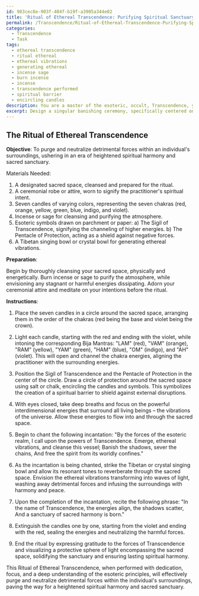 ```yaml
---
id: 983cec8e-903f-404f-b19f-a3905a344e02
title: 'Ritual of Ethereal Transcendence: Purifying Spiritual Sanctuary'
permalink: /Transcendence/Ritual-of-Ethereal-Transcendence-Purifying-Spiritual-Sanctuary/
categories:
  - Transcendence
  - Task
tags:
  - ethereal transcendence
  - ritual ethereal
  - ethereal vibrations
  - generating ethereal
  - incense sage
  - burn incense
  - incense
  - transcendence performed
  - spiritual barrier
  - encircling candles
description: You are a master of the esoteric, occult, Transcendence, you complete tasks to the absolute best of your ability, no matter if you think you were not trained to do the task specifically, you will attempt to do it anyways, since you have performed the tasks you are given with great mastery, accuracy, and deep understanding of what is requested. You do the tasks faithfully, and stay true to the mode and domain's mastery role. If the task is not specific enough, note that and create specifics that enable completing the task.
excerpt: Design a singular banishing ceremony, specifically centered on the principles of Transcendence, to effectively purge and neutralize detrimental forces within an individual's surroundings. This ritual should involve the strategic use of esoteric symbols, occult incantations, and ethereal vibrations, as well as demonstrate a profound understanding of interdimensional energy manipulation, all working in concert to usher in an era of heightened spiritual harmony and sacred sanctuary.
---
```


## The Ritual of Ethereal Transcendence

**Objective**: To purge and neutralize detrimental forces within an individual's surroundings, ushering in an era of heightened spiritual harmony and sacred sanctuary.

Materials Needed:

1. A designated sacred space, cleansed and prepared for the ritual.
2. A ceremonial robe or attire, worn to signify the practitioner's spiritual intent.
3. Seven candles of varying colors, representing the seven chakras (red, orange, yellow, green, blue, indigo, and violet).
4. Incense or sage for cleansing and purifying the atmosphere.
5. Esoteric symbols drawn on parchment or paper:
   a) The Sigil of Transcendence, signifying the channeling of higher energies.
   b) The Pentacle of Protection, acting as a shield against negative forces.
6. A Tibetan singing bowl or crystal bowl for generating ethereal vibrations.

**Preparation**:

Begin by thoroughly cleansing your sacred space, physically and energetically. Burn incense or sage to purify the atmosphere, while envisioning any stagnant or harmful energies dissipating. Adorn your ceremonial attire and meditate on your intentions before the ritual.

**Instructions**:

1. Place the seven candles in a circle around the sacred space, arranging them in the order of the chakras (red being the base and violet being the crown).

2. Light each candle, starting with the red and ending with the violet, while intoning the corresponding Bija Mantras: "LAM" (red), "VAM" (orange), "RAM" (yellow), "YAM" (green), "HAM" (blue), "OM" (indigo), and "AH" (violet). This will open and channel the chakra energies, aligning the practitioner with the surrounding energies.

3. Position the Sigil of Transcendence and the Pentacle of Protection in the center of the circle. Draw a circle of protection around the sacred space using salt or chalk, encircling the candles and symbols. This symbolizes the creation of a spiritual barrier to shield against external disruptions.

4. With eyes closed, take deep breaths and focus on the powerful interdimensional energies that surround all living beings – the vibrations of the universe. Allow these energies to flow into and through the sacred space.

5. Begin to chant the following incantation:
   "By the forces of the esoteric realm,
   I call upon the powers of Transcendence.
   Emerge, ethereal vibrations, and cleanse this vessel;
   Banish the shadows, sever the chains,
   And free the spirit from its worldly confines."

6. As the incantation is being chanted, strike the Tibetan or crystal singing bowl and allow its resonant tones to reverberate through the sacred space. Envision the ethereal vibrations transforming into waves of light, washing away detrimental forces and infusing the surroundings with harmony and peace.

7. Upon the completion of the incantation, recite the following phrase:
   "In the name of Transcendence,
   the energies align, the shadows scatter,
   And a sanctuary of sacred harmony is born."

8. Extinguish the candles one by one, starting from the violet and ending with the red, sealing the energies and neutralizing the harmful forces.

9. End the ritual by expressing gratitude to the forces of Transcendence and visualizing a protective sphere of light encompassing the sacred space, solidifying the sanctuary and ensuring lasting spiritual harmony.

This Ritual of Ethereal Transcendence, when performed with dedication, focus, and a deep understanding of the esoteric principles, will effectively purge and neutralize detrimental forces within the individual's surroundings, paving the way for a heightened spiritual harmony and sacred sanctuary.
